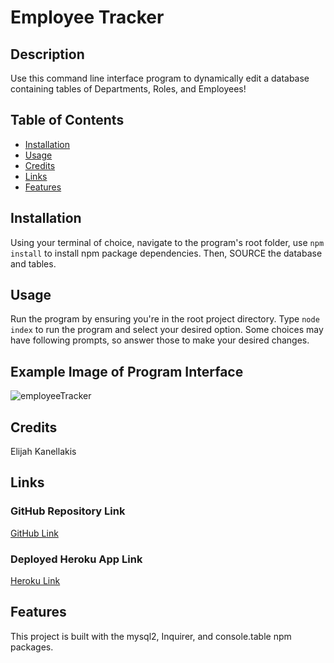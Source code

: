 # Employee Tracker

## Description

Use this command line interface program to dynamically edit a database containing tables of Departments, Roles, and Employees!

## Table of Contents

* [Installation](#installation)
* [Usage](#usage)
* [Credits](#credits)
* [Links](#links)
* [Features](#features)

## Installation

Using your terminal of choice, navigate to the program's root folder, use `npm install` to install npm package dependencies. Then, SOURCE the database and tables. 

## Usage

Run the program by ensuring you're in the root project directory. Type  `node index` to run the program and select your desired option. Some choices may have following prompts, so answer those to make your desired changes.

## Example Image of Program Interface

![employeeTracker](https://user-images.githubusercontent.com/89761926/145746775-122f4b64-b9db-44f6-8df2-2ef30f30ae67.png)

## Credits

Elijah Kanellakis

## Links

### GitHub Repository Link

[GitHub Link](https://github.com/kanellakise/noteTaker-ELK-wk11)

### Deployed Heroku App Link

[Heroku Link](https://shielded-beyond-30091.herokuapp.com/)

## Features

This project is built with the mysql2, Inquirer, and console.table npm packages.